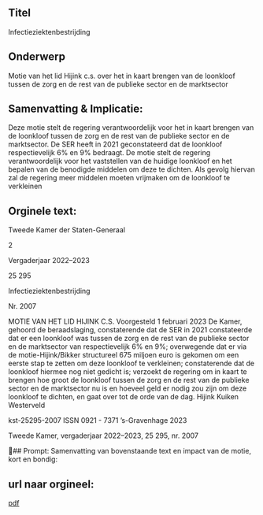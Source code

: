 ## Titel
Infectieziektenbestrijding
## Onderwerp
Motie van het lid Hijink c.s. over het in kaart brengen van de loonkloof tussen de zorg en de rest van de publieke sector en de marktsector
## Samenvatting & Implicatie:

Deze motie stelt de regering verantwoordelijk voor het in kaart brengen van de loonkloof tussen de zorg en de rest van de publieke sector en de marktsector. De SER heeft in 2021 geconstateerd dat de loonkloof respectievelijk 6% en 9% bedraagt. De motie stelt de regering verantwoordelijk voor het vaststellen van de huidige loonkloof en het bepalen van de benodigde middelen om deze te dichten. Als gevolg hiervan zal de regering meer middelen moeten vrijmaken om de loonkloof te verkleinen
## Orginele text:


Tweede Kamer der Staten-Generaal

2

Vergaderjaar 2022–2023

25 295

Infectieziektenbestrijding

Nr. 2007

MOTIE VAN HET LID HIJINK C.S.
Voorgesteld 1 februari 2023
De Kamer,
gehoord de beraadslaging,
constaterende dat de SER in 2021 constateerde dat er een loonkloof was
tussen de zorg en de rest van de publieke sector en de marktsector van
respectievelijk 6% en 9%;
overwegende dat er via de motie-Hijink/Bikker structureel 675 miljoen
euro is gekomen om een eerste stap te zetten om deze loonkloof te
verkleinen;
constaterende dat de loonkloof hiermee nog niet gedicht is;
verzoekt de regering om in kaart te brengen hoe groot de loonkloof tussen
de zorg en de rest van de publieke sector en de marktsector nu is en
hoeveel geld er nodig zou zijn om deze loonkloof te dichten,
en gaat over tot de orde van de dag.
Hijink
Kuiken
Westerveld

kst-25295-2007
ISSN 0921 - 7371
’s-Gravenhage 2023

Tweede Kamer, vergaderjaar 2022–2023, 25 295, nr. 2007

## Prompt:
Samenvatting van bovenstaande text en impact van de motie, kort en bondig:

## url naar orgineel:
[pdf](https://gegevensmagazijn.tweedekamer.nl/OData/v4/2.0/Document(7fc763b3-8467-405e-90f4-c4a10a861e26)/resource)
